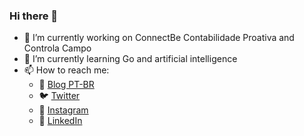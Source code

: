 ### Hi there 👋

<!--
**lemissel/lemissel** is a ✨ _special_ ✨ repository because its `README.md` (this file) appears on your GitHub profile.

Here are some ideas to get you started:
-->

- 🔭 I’m currently working on ConnectBe Contabilidade Proativa and Controla Campo
- 🌱 I’m currently learning Go and artificial intelligence
- 📫 How to reach me:
  * 🚀 [Blog PT-BR](https://misselsoft.com.br/blog) <br>
  * 🐦 [Twitter](https://twitter.com/lemissel) <br>
  * 📸 [Instagram](https://www.instagram.com/lemissel/) <br>
  * 💼 [LinkedIn](https://www.linkedin.com/in/leandro-missel/) <br>
<!--
- 😄 Pronouns: ...
- ⚡ Fun fact: ...
- 👯 I’m looking to collaborate on ...
 - 🤔 I’m looking for help with ...
- 💬 Ask me about ...
-->
